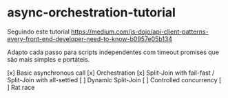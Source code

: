 # async-orchestration-tutorial
Seguindo este tutorial https://medium.com/js-dojo/api-client-patterns-every-front-end-developer-need-to-know-b0957e05b134

Adapto cada passo para scripts independentes com timeout promises que são mais simples e portáteis.

[x] Basic asynchronous call
[x] Orchestration
[x] Split-Join with fail-fast / Split-Join with all-settled
[ ] Dynamic Split-Join
[ ] Controlled concurrency
[ ] Rat race
